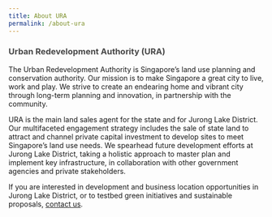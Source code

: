 ```yaml
---
title: About URA
permalink: /about-ura
---
```


<h3 style="color:#484848; font-weight:bold;">Urban Redevelopment Authority (URA)</h3>

The Urban Redevelopment Authority is Singapore’s land use planning and conservation authority. Our mission is to make Singapore a great city to live, work and play. We strive to create an endearing home and vibrant city through long-term planning and innovation, in partnership with the community. 

URA is the main land sales agent for the state and for Jurong Lake District. Our multifaceted engagement strategy includes the sale of state land to attract and channel private capital investment to develop sites to meet Singapore’s land use needs. We spearhead future development efforts at Jurong Lake District, taking a holistic approach to master plan and implement key infrastructure, in collaboration with other government agencies and private stakeholders.

If you are interested in development and business location opportunities in Jurong Lake District, or to testbed green initiatives and sustainable proposals, [contact us](/contact-us).

